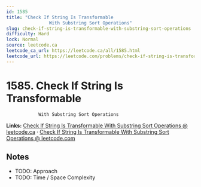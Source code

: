 ```yaml
--- 
id: 1585
title: "Check If String Is Transformable
                With Substring Sort Operations"
slug: check-if-string-is-transformable-with-substring-sort-operations
difficulty: Hard
lock: Normal
source: leetcode.ca
leetcode_ca_url: https://leetcode.ca/all/1585.html
leetcode_url: https://leetcode.com/problems/check-if-string-is-transformable-with-substring-sort-operations/
---
```


# 1585. Check If String Is Transformable
                With Substring Sort Operations

**Links:** [Check If String Is Transformable
                With Substring Sort Operations @ leetcode.ca](https://leetcode.ca/all/1585.html) · [Check If String Is Transformable
                With Substring Sort Operations @ leetcode.com](https://leetcode.com/problems/check-if-string-is-transformable-with-substring-sort-operations/)

## Notes
- TODO: Approach
- TODO: Time / Space Complexity
